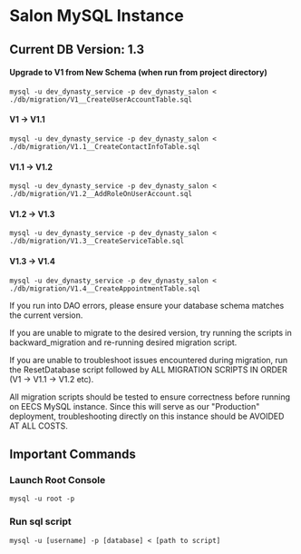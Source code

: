
# Salon MySQL Instance 
## Current DB Version: 1.3
#### Upgrade to V1 from New Schema (when run from project directory)
    mysql -u dev_dynasty_service -p dev_dynasty_salon < ./db/migration/V1__CreateUserAccountTable.sql
#### V1 -> V1.1
    mysql -u dev_dynasty_service -p dev_dynasty_salon < ./db/migration/V1.1__CreateContactInfoTable.sql
#### V1.1 -> V1.2
    mysql -u dev_dynasty_service -p dev_dynasty_salon < ./db/migration/V1.2__AddRoleOnUserAccount.sql
#### V1.2 -> V1.3
    mysql -u dev_dynasty_service -p dev_dynasty_salon < ./db/migration/V1.3__CreateServiceTable.sql
#### V1.3 -> V1.4
    mysql -u dev_dynasty_service -p dev_dynasty_salon < ./db/migration/V1.4__CreateAppointmentTable.sql

If you run into DAO errors, please ensure your database schema matches the current version.

If you are unable to migrate to the desired version, try running the scripts in backward_migration 
and re-running desired migration script.

If you are unable to troubleshoot issues encountered during migration, run the ResetDatabase script
followed by ALL MIGRATION SCRIPTS IN ORDER (V1 -> V1.1 -> V1.2 etc).

All migration scripts should be tested to ensure correctness before running on 
EECS MySQL instance. Since this will serve as our "Production" deployment, troubleshooting directly 
on this instance should be AVOIDED AT ALL COSTS.

## Important Commands
### Launch Root Console
    mysql -u root -p
### Run sql script
    mysql -u [username] -p [database] < [path to script]

